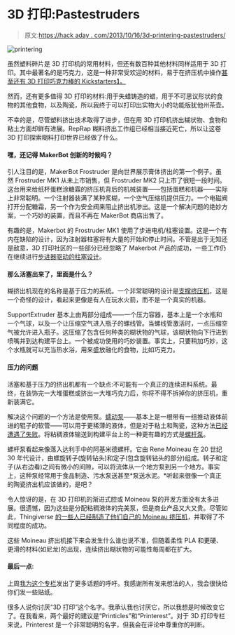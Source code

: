 # 3D 打印:Pastestruders

> 原文:[https://hack aday . com/2013/10/16/3d-printering-pastestruders/](https://hackaday.com/2013/10/16/3d-printering-pastestruders/)

![printering](../Images/f129892b22bffa0dd52c94f9b281e2fb.png)

虽然塑料碎片是 3D 打印机的常用材料，但还有数百种其他材料同样适用于 3D 打印。其中最著名的是巧克力，这是一种非常受欢迎的材料，易于在挤压机中操作[甚至还有 3D 打印巧克力棒的 Kickstarters】。](http://www.kickstarter.com/projects/43884669/build-a-production-space-and-storefront-for-piq-ch)

然而，还有更多值得 3D 打印的材料:用于失蜡铸造的蜡，用于不可思议形状的食物的其他食物，以及陶瓷，所以我终于可以打印出实物大小的功能版犹他州茶壶。

不幸的是，尽管塑料挤出技术取得了进步，但在用 3D 打印机挤出糊状物、食物和粘土方面却鲜有进展。RepRap 糊料挤出工作组已经相当接近死亡，所以让这卷 3D 打印探索糊料打印世界已经做了什么。

#### 嘿，还记得 MakerBot 创新的时候吗？

引人注目的是，MakerBot Frostruder 是向世界展示膏体挤出的第一个例子。虽然 Frostruder MK1 从未上市销售，但 Frostruder MK2 只上市了很短一段时间。这台用来给纸杯蛋糕涂糖霜的挤压机背后的机械装置——包括蛋糕和机器——实际上非常聪明。一个注射器装满了某种浆糊，一个空气压缩机提供压力。一个电磁阀打开分配糖霜，另一个作为安全阀来阻止挤出机渗出。这是一个解决问题的绝妙方案，一个巧妙的装置，而且不再在 MakerBot 商店出售了。

有趣的是，Makerbot 的 Frostruder MK1 使用了步进电机/柱塞设置。这是一个有内在缺陷的设计，因为注射器柱塞将有大量的开始和停止时间。不管是出于无知还是敌意，3D 打印社区的一些部分已经忽略了 Makerbot 产品的成功，一些工作仍在继续进行[步进器驱动的柱塞设计](http://reprap.org/wiki/Ceramic_Extrusion#Claystruder_0.1_.28Stepper_Driven_Plunger.29)。

#### 那么活塞出来了，里面是什么？

糊挤出机现在的名称是基于压力的系统。一个非常聪明的设计是[支撑挤压机](http://reprap.org/wiki/SupportExtruder_1_0)，这是一个奇怪的设计，看起来更像是有人在玩水火箭，而不是一个真实的机器。

SupportExtruder 基本上由两部分组成——一个压力容器，基本上是一个水瓶和一个气球，以及一个让压缩空气进入瓶子的螺线管。当螺线管激活时，一点压缩空气被允许进入瓶子。这压缩了包含任何种类的糊状物的气球，该糊状物向下行进到喷嘴并到达构建平台上。一个被成功使用的巧妙装置。事实上，只要稍加巧妙，这个水瓶就可以充当热水浴，用来盛放融化的食物，比如巧克力。

#### 压力的问题

活塞和基于压力的挤出机都有一个缺点:不可能有一个真正的连续进料系统。最终，在装饰完一大堆蛋糕或挤出一大堆巧克力后，你将不得不拆掉你的挤压机，重新装满它。

解决这个问题的一个方法是使用泵。[蠕动泵](http://en.wikipedia.org/wiki/Peristaltic_pump)——基本上是一根带有一组推动液体前进的辊子的软管——可以用于更稀薄的液体，但是对于粘土和陶瓷，这种方法[已经遭遇了失败](http://forums.reprap.org/read.php?180,248378,254313#msg-254313)。将粘稠液体输送到构建平台上的一种更有趣的方式是[螺杆泵](https://en.wikipedia.org/wiki/Progressive_cavity_pump)。

螺杆泵看起来像落入达利手中的阿基米德螺杆。它由 Rene Moineau 在 20 世纪 30 年代设计，由螺旋转子(旋转钻头)和定子(包含旋转钻头的部分)组成。转子和定子(从右边看)之间有微小的间隙，可以将流体从一个地方泵到另一个地方。事实上，这种泵经常用于食品制造、污水泵送甚至*泵送水泥。*听起来很像一个真正的陶瓷挤出机应该做的，是吧？

令人惊讶的是，在 3D 打印机的渐进式腔或 Moineau 泵的开发方面没有太多进展。很遗憾，因为这些是分配粘稠液体的完美泵，但是商业产品又大又贵。尽管如此，Thingiverse [的一些人已经制造了他们自己的 Moineau 挤压机](http://www.thingiverse.com/thing:15538)，并取得了不同程度的成功。

这些 Moineau 挤出机接下来会发生什么谁也说不准，但随着柔性 PLA 和更硬、更滑的材料(如尼龙)的出现，连续挤出糊状物的可能性每周都在扩大。

#### 最后一点:

上周[我为这个专栏](http://hackaday.com/2013/10/09/3d-printering-you-want-uv-resin/)发出了更多话题的呼吁。我感谢所有发来想法的人，我会很快给你们发一些贴纸。

很多人说你讨厌“3D 打印”这个名字。我承认我也讨厌它，所以我想是时候改变它了。在我看来，两个最好的建议是“Printicles”和“Printerest”。对于 3D 打印专栏来说，Printerest 是一个非常聪明的名字，但我会在评论中尊重你的判断。